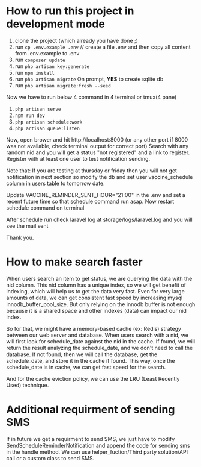 # How to run this project in development mode
1. clone the project (which already you have done ;)
2. run `cp .env.example .env` // create a file .env and then copy all content from .env.example to .env
3. run `composer update`
4. run `php artisan key:generate`
5. run `npm install`
6. run `php artisan migrate` On prompt, **YES** to create sqlite db
7. run `php artisan migrate:fresh --seed`

Now we have to run below 4 command in 4 terminal or tmux(4 pane)
1. `php artisan serve`
2. `npm run dev`
3. `php artisan schedule:work`
4. `php artisan queue:listen`

Now,
open brower and hit http://localhost:8000 (or any other port if 8000 was not available, check terminal output for correct port)
Search with any random nid and you will get a status "not registered" and a link to register.
Register with at least one user to test notification sending.

Note that:
If you are testing at thursday or friday then you will not get notification in next section
so modify the db and set user vaccine_schedule column in users table to tomorrow date.

Update VACCINE_REMINDER_SENT_HOUR="21:00" in the .env and set a recent future time so that schedule command run asap.
Now restart schedule command on terminal

After schedule run check laravel log at storage/logs/laravel.log and you will see the mail sent

Thank you.


# How to make search faster
When users search an item to get status, we are querying the data with the nid column.
This nid column has a unique index, so we will get benefit of indexing, which will help us
to get the data very fast.
Even for very large amounts of data, we can get consistent fast speed by increasing mysql innodb_buffer_pool_size.
But only relying on the innodb buffer is not enough because it is a shared space and other indexes (data) can impact our nid index.

So for that, we might have a memory-based cache (ex: Redis) strategy between our web server and database.
When users search with a nid, we will first look for schedule_date against the nid in the cache.
If found, we will return the result analyzing the schedule_date, and we don't need to call the database.
If not found, then we will call the database, get the schedule_date, and store it in the cache if found.
This way, once the schedule_date is in cache, we can get fast speed for the search.

And for the cache eviction policy, we can use the LRU (Least Recently Used) technique.


# Additional requirment of sending SMS
If in future we get a requirment to send SMS, we just have to modify SendScheduleReminderNotification and
append the code for sending sms in the handle method. We can use helper_fuction/Third party solution/API call or
a custom class to send SMS.
